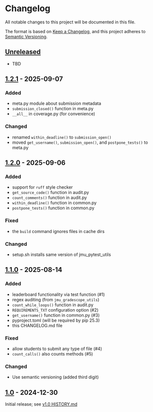 # Changelog

All notable changes to this project will be documented in this file.

The format is based on [Keep a Changelog](https://keepachangelog.com/en/1.1.0/),
and this project adheres to [Semantic Versioning](https://semver.org/spec/v2.0.0.html).


## [Unreleased]

- TBD


## [1.2.1] - 2025-09-07

### Added

- meta.py module about submission metadata
- `submission_closed()` function in meta.py
- `__all__` in coverage.py (for convenience)

### Changed

- renamed `within_deadline()` to `submission_open()`
- moved `get_username()`, `submission_open()`, and `postpone_tests()` to meta.py


## [1.2.0] - 2025-09-06

### Added

- support for `ruff` style checker
- `get_source_code()` function in audit.py
- `count_comments()` function in audit.py
- `within_deadline()` function in common.py
- `postpone_tests()` function in common.py

### Fixed

- the `build` command ignores files in cache dirs

### Changed

- setup.sh installs same version of jmu_pytest_utils


## [1.1.0] - 2025-08-14

### Added

- leaderboard functionality via test function (#1)
- regex auditing (from `jmu_gradescope_utils`)
- `count_while_loops()` function in audit.py
- `REQUIREMENTS_TXT` configuration option (#2)
- `get_username()` function in common.py (#3)
- pyproject.toml (will be required by pip 25.3)
- this CHANGELOG.md file

### Fixed

- allow students to submit any type of file (#4)
- `count_calls()` also counts methods (#5)

### Changed

- Use semantic versioning (added third digit)


## [1.0] - 2024-12-30

Initial release; see [v1.0 HISTORY.md](https://github.com/JMU-CS/jmu_pytest_utils/blob/v1.0/HISTORY.md)


[unreleased]: https://github.com/JMU-CS/jmu_pytest_utils/compare/v1.2.1...HEAD
[1.2.1]: https://github.com/JMU-CS/jmu_pytest_utils/compare/v1.2.0...v1.2.1
[1.2.0]: https://github.com/JMU-CS/jmu_pytest_utils/compare/v1.1.0...v1.2.0
[1.1.0]: https://github.com/JMU-CS/jmu_pytest_utils/compare/v1.0...v1.1.0
[1.0]: https://github.com/JMU-CS/jmu_pytest_utils/releases/tag/v1.0
